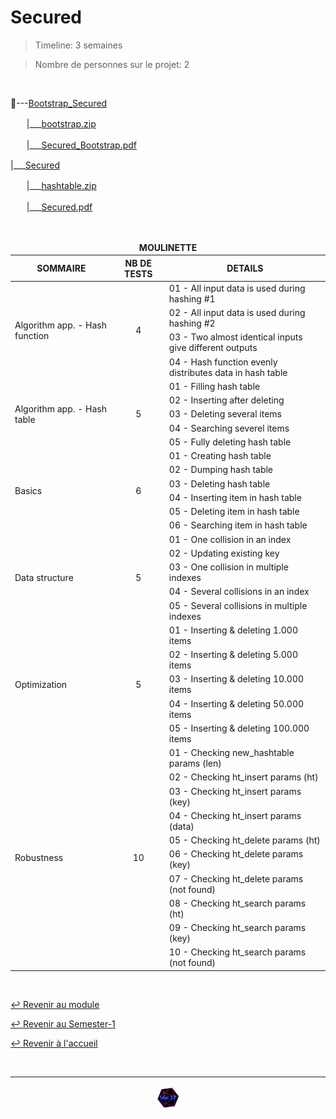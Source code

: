 # Secured

> Timeline: 3 semaines

> Nombre de personnes sur le projet: 2

<br>

📂---[Bootstrap_Secured](https://github.com/Studio-17/Epitech-Subjects/tree/main/Semester-1/B-CPE-110/Secured/Bootstrap_Secured)

ㅤㅤ|\_\_\_[bootstrap.zip](https://github.com/Studio-17/Epitech-Subjects/blob/main/Semester-1/B-CPE-110/Secured/Bootstrap_Secured/bootstrap.zip)

ㅤㅤ|\_\_\_[Secured_Bootstrap.pdf](https://github.com/Studio-17/Epitech-Subjects/blob/main/Semester-1/B-CPE-110/Secured/Bootstrap_Secured/Secured_Bootstrap.pdf)

|\_\_\_[Secured](https://github.com/Studio-17/Epitech-Subjects/tree/main/Semester-1/B-CPE-110/Secured/Secured)

ㅤㅤ|\_\_\_[hashtable.zip](https://github.com/Studio-17/Epitech-Subjects/blob/main/Semester-1/B-CPE-110/Secured/Secured/hashtable.zip)

ㅤㅤ|\_\_\_[Secured.pdf](https://github.com/Studio-17/Epitech-Subjects/blob/main/Semester-1/B-CPE-110/Secured/Secured/Secured.pdf)


<br>


<table align="center">
    <thead>
        <tr>
            <td colspan="3" align="center"><strong>MOULINETTE</strong></td>
        </tr>
        <tr>
            <th>SOMMAIRE</th>
            <th>NB DE TESTS</th>
            <th>DETAILS</th>
        </tr>
    </thead>
    <tbody>
        <tr>
            <td rowspan="4">Algorithm app. - Hash function</td>
            <td rowspan="4" style="text-align: center;">4</td>
            <td>01 - All input data is used during hashing #1
        </tr>
    		<tr>
			<td>02 - All input data is used during hashing #2</td>
		</tr>
		<tr>
			<td>03 - Two almost identical inputs give different outputs</td>
		</tr>
		<tr>
			<td>04 - Hash function evenly distributes data in hash table</td>
		</tr>
        <tr>
            <td rowspan="5">Algorithm app. - Hash table</td>
            <td rowspan="5" style="text-align: center;">5</td>
            <td>01 - Filling hash table
        </tr>
    		<tr>
			<td>02 - Inserting after deleting</td>
		</tr>
		<tr>
			<td>03 - Deleting several items</td>
		</tr>
		<tr>
			<td>04 - Searching severel items</td>
		</tr>
		<tr>
			<td>05 - Fully deleting hash table</td>
		</tr>
        <tr>
            <td rowspan="6">Basics</td>
            <td rowspan="6" style="text-align: center;">6</td>
            <td>01 - Creating hash table
        </tr>
    		<tr>
			<td>02 - Dumping hash table</td>
		</tr>
		<tr>
			<td>03 - Deleting hash table</td>
		</tr>
		<tr>
			<td>04 - Inserting item in hash table</td>
		</tr>
		<tr>
			<td>05 - Deleting item in hash table</td>
		</tr>
		<tr>
			<td>06 - Searching item in hash table</td>
		</tr>
        <tr>
            <td rowspan="5">Data structure</td>
            <td rowspan="5" style="text-align: center;">5</td>
            <td>01 - One collision in an index
        </tr>
    		<tr>
			<td>02 - Updating existing key</td>
		</tr>
		<tr>
			<td>03 - One collision in multiple indexes</td>
		</tr>
		<tr>
			<td>04 - Several collisions in an index</td>
		</tr>
		<tr>
			<td>05 - Several collisions in multiple indexes</td>
		</tr>
        <tr>
            <td rowspan="5">Optimization</td>
            <td rowspan="5" style="text-align: center;">5</td>
            <td>01 - Inserting & deleting 1.000 items
        </tr>
    		<tr>
			<td>02 - Inserting & deleting 5.000 items</td>
		</tr>
		<tr>
			<td>03 - Inserting & deleting 10.000 items</td>
		</tr>
		<tr>
			<td>04 - Inserting & deleting 50.000 items</td>
		</tr>
		<tr>
			<td>05 - Inserting & deleting 100.000 items</td>
		</tr>
        <tr>
            <td rowspan="10">Robustness</td>
            <td rowspan="10" style="text-align: center;">10</td>
            <td>01 - Checking new_hashtable params (len)
        </tr>
    		<tr>
			<td>02 - Checking ht_insert params (ht)</td>
		</tr>
		<tr>
			<td>03 - Checking ht_insert params (key)</td>
		</tr>
		<tr>
			<td>04 - Checking ht_insert params (data)</td>
		</tr>
		<tr>
			<td>05 - Checking ht_delete params (ht)</td>
		</tr>
		<tr>
			<td>06 - Checking ht_delete params (key)</td>
		</tr>
		<tr>
			<td>07 - Checking ht_delete params (not found)</td>
		</tr>
		<tr>
			<td>08 - Checking ht_search params (ht)</td>
		</tr>
		<tr>
			<td>09 - Checking ht_search params (key)</td>
		</tr>
		<tr>
			<td>10 - Checking ht_search params (not found)</td>
		</tr>
	</tbody>
</table>

<br>

[↩️ Revenir au module](https://github.com/Studio-17/Epitech-Subjects/blob/main/Semester-1/B-CPE-110)

[↩️ Revenir au Semester-1](https://github.com/Studio-17/Epitech-Subjects/blob/main/Semester-1)

[↩️ Revenir à l'accueil](https://github.com/Studio-17/Epitech-Subjects/)

<br>

---

<div align="center">

<a href="https://github.com/Studio-17" target="_blank"><img src="../../../assets/voc17.gif" width="40"></a>

</div>